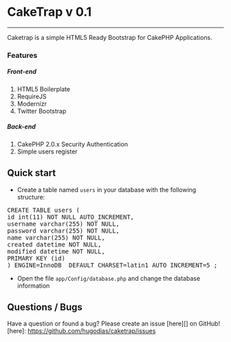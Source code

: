 # CakeTrap v 0.1
---
Caketrap is a simple HTML5 Ready Bootstrap for CakePHP Applications.

### Features
##### Front-end

1. HTML5 Boilerplate
2. RequireJS
3. Modernizr
4. Twitter Bootstrap

##### Back-end
1. CakePHP 2.0.x Security Authentication
2. Simple users register


## Quick start

- Create a table named `users` in your database with the following structure:


<pre>CREATE TABLE users (
id int(11) NOT NULL AUTO_INCREMENT,
username varchar(255) NOT NULL,
password varchar(255) NOT NULL,
name varchar(255) NOT NULL,
created datetime NOT NULL,
modified datetime NOT NULL,
PRIMARY KEY (id)
) ENGINE=InnoDB  DEFAULT CHARSET=latin1 AUTO_INCREMENT=5 ;
</pre>


- Open the file `app/Config/database.php` and change the database information



## Questions / Bugs

Have a question or found a bug? Please create an issue [here][] on GitHub!
[here]: https://github.com/hugodias/caketrap/issues
